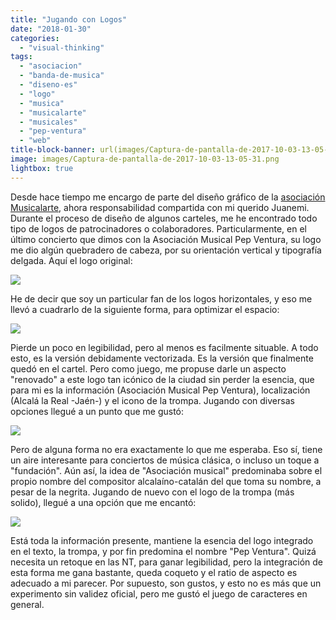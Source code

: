 ```yaml
---
title: "Jugando con Logos"
date: "2018-01-30"
categories: 
  - "visual-thinking"
tags: 
  - "asociacion"
  - "banda-de-musica"
  - "diseno-es"
  - "logo"
  - "musica"
  - "musicalarte"
  - "musicales"
  - "pep-ventura"
  - "web"
title-block-banner: url(images/Captura-de-pantalla-de-2017-10-03-13-05-31.png) 50% 50% 
image: images/Captura-de-pantalla-de-2017-10-03-13-05-31.png
lightbox: true
---
```


Desde hace tiempo me encargo de parte del diseño gráfico de la [asociación Musicalarte](http://www.asociacionmusicalarte.com), ahora responsabilidad compartida con mi querido Juanemi. Durante el proceso de diseño de algunos carteles, me he encontrado todo tipo de logos de patrocinadores o colaboradores. Particularmente, en el último concierto que dimos con la Asociación Musical Pep Ventura, su logo me dio algún quebradero de cabeza, por su orientación vertical y tipografía delgada. Aquí el logo original:

![](images/LOGOPep-232x300.jpg)

He de decir que soy un particular fan de los logos horizontales, y eso me llevó a cuadrarlo de la siguiente forma, para optimizar el espacio:

![](images/logopep_horizontal.jpg)

Pierde un poco en legibilidad, pero al menos es facilmente situable. A todo esto, es la versión debidamente vectorizada. Es la versión que finalmente quedó en el cartel. Pero como juego, me propuse darle un aspecto "renovado" a este logo tan icónico de la ciudad sin perder la esencia, que para mi es la información (Asociación Musical Pep Ventura), localización (Alcalá la Real -Jaén-) y el icono de la trompa. Jugando con diversas opciones llegué a un punto que me gustó:

![](images/logo_opcion1.jpg)

Pero de alguna forma no era exactamente lo que me esperaba. Eso sí, tiene un aire interesante para conciertos de música clásica, o incluso un toque a "fundación". Aún así, la idea de "Asociación musical" predominaba sobre el propio nombre del compositor alcalaíno-catalán del que toma su nombre, a pesar de la negrita. Jugando de nuevo con el logo de la trompa (más solido), llegué a una opción que me encantó:

![](images/Captura-de-pantalla-de-2017-10-03-13-05-31.png)

Está toda la información presente, mantiene la esencia del logo integrado en el texto, la trompa, y por fin predomina el nombre "Pep Ventura". Quizá necesita un retoque en las NT, para ganar legibilidad, pero la integración de esta forma me gana bastante, queda coqueto y el ratio de aspecto es adecuado a mi parecer. Por supuesto, son gustos, y esto no es más que un experimento sin validez oficial, pero me gustó el juego de caracteres en general.
